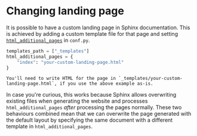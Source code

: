 # Changing landing page

It is possible to have a custom landing page in Sphinx documentation. This is achieved by adding a custom template file for that page and setting [`html_additional_pages`][additional-pages] in `conf.py`.

```py
templates_path = ["_templates"]
html_additional_pages = {
    "index": "your-custom-landing-page.html"
}
```

```{note}
You'll need to write HTML for the page in `_templates/your-custom-landing-page.html`, if you use the above example as-is.
```

In case you're curious, this works because Sphinx allows overwriting existing files when generating the website and processes `html_additional_pages` *after* processing the pages normally. These two behaviours combined mean that we can overwrite the page generated with the default layout by specifying the same document with a different template in `html_additional_pages`.

[additional-pages]: https://www.sphinx-doc.org/en/master/usage/configuration.html#confval-html_additional_pages
